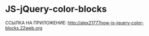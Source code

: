 # JS-jQuery-color-blocks

ССЫЛКА НА ПРИЛОЖЕНИЕ:  http://alex21777now-js-jquery-color-blocks.22web.org
